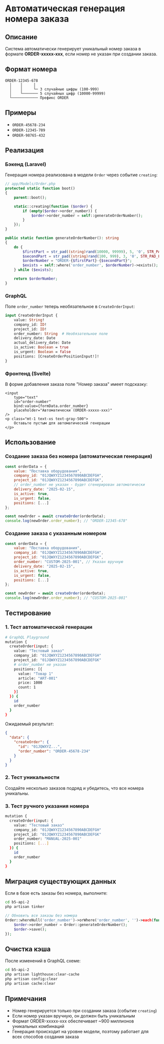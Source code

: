 # Автоматическая генерация номера заказа

## Описание

Система автоматически генерирует уникальный номер заказа в формате **ORDER-ххххх-ххх**, если номер не указан при создании заказа.

## Формат номера

```
ORDER-12345-678
  │    │     │
  │    │     └─ 3 случайные цифры (100-999)
  │    └─────── 5 случайных цифр (10000-99999)
  └──────────── Префикс ORDER
```

## Примеры

- `ORDER-45678-234`
- `ORDER-12345-789`
- `ORDER-98765-432`

## Реализация

### Бэкенд (Laravel)

Генерация номера реализована в модели `Order` через событие `creating`:

```php
// app/Models/Order.php
protected static function boot()
{
    parent::boot();

    static::creating(function ($order) {
        if (empty($order->order_number)) {
            $order->order_number = self::generateOrderNumber();
        }
    });
}

public static function generateOrderNumber(): string
{
    do {
        $firstPart = str_pad((string)rand(10000, 99999), 5, '0', STR_PAD_LEFT);
        $secondPart = str_pad((string)rand(100, 999), 3, '0', STR_PAD_LEFT);
        $orderNumber = "ORDER-{$firstPart}-{$secondPart}";
        $exists = self::where('order_number', $orderNumber)->exists();
    } while ($exists);

    return $orderNumber;
}
```

### GraphQL

Поле `order_number` теперь необязательное в `CreateOrderInput`:

```graphql
input CreateOrderInput {
    value: String!
    company_id: ID!
    project_id: ID!
    order_number: String  # Необязательное поле
    delivery_date: Date
    actual_delivery_date: Date
    is_active: Boolean = true
    is_urgent: Boolean = false
    positions: [CreateOrderPositionInput!]!
}
```

### Фронтенд (Svelte)

В форме добавления заказа поле "Номер заказа" имеет подсказку:

```svelte
<input
    type="text"
    id="order-number"
    bind:value={formData.order_number}
    placeholder="Автоматически (ORDER-ххххх-ххх)"
/>
<p class="mt-1 text-xs text-gray-500">
    Оставьте пустым для автоматической генерации
</p>
```

## Использование

### Создание заказа без номера (автоматическая генерация)

```javascript
const orderData = {
    value: "Поставка оборудования",
    company_id: "01JQWXYZ1234567890ABCDEFGH",
    project_id: "01JQWXYZ1234567890ABCDEFGK",
    // order_number не указан - будет сгенерирован автоматически
    delivery_date: "2025-02-15",
    is_active: true,
    is_urgent: false,
    positions: [...]
};

const newOrder = await createOrder(orderData);
console.log(newOrder.order_number); // "ORDER-12345-678"
```

### Создание заказа с указанным номером

```javascript
const orderData = {
    value: "Поставка оборудования",
    company_id: "01JQWXYZ1234567890ABCDEFGH",
    project_id: "01JQWXYZ1234567890ABCDEFGK",
    order_number: "CUSTOM-2025-001", // Указан вручную
    delivery_date: "2025-02-15",
    is_active: true,
    is_urgent: false,
    positions: [...]
};

const newOrder = await createOrder(orderData);
console.log(newOrder.order_number); // "CUSTOM-2025-001"
```

## Тестирование

### 1. Тест автоматической генерации

```bash
# GraphQL Playground
mutation {
  createOrder(input: {
    value: "Тестовый заказ"
    company_id: "01JQWXYZ1234567890ABCDEFGH"
    project_id: "01JQWXYZ1234567890ABCDEFGK"
    # order_number не указан
    positions: [{
      value: "Товар 1"
      article: "ART-001"
      price: 1000
      count: 1
    }]
  }) {
    id
    order_number
  }
}
```

Ожидаемый результат:
```json
{
  "data": {
    "createOrder": {
      "id": "01JQWXYZ...",
      "order_number": "ORDER-45678-234"
    }
  }
}
```

### 2. Тест уникальности

Создайте несколько заказов подряд и убедитесь, что все номера уникальны.

### 3. Тест ручного указания номера

```bash
mutation {
  createOrder(input: {
    value: "Тестовый заказ"
    company_id: "01JQWXYZ1234567890ABCDEFGH"
    project_id: "01JQWXYZ1234567890ABCDEFGK"
    order_number: "MANUAL-2025-001"
    positions: [...]
  }) {
    id
    order_number
  }
}
```

## Миграция существующих данных

Если в базе есть заказы без номера, выполните:

```bash
cd b5-api-2
php artisan tinker
```

```php
// Обновить все заказы без номера
Order::whereNull('order_number')->orWhere('order_number', '')->each(function ($order) {
    $order->order_number = Order::generateOrderNumber();
    $order->save();
});
```

## Очистка кэша

После изменений в GraphQL схеме:

```bash
cd b5-api-2
php artisan lighthouse:clear-cache
php artisan config:clear
php artisan cache:clear
```

## Примечания

- Номер генерируется только при создании заказа (событие `creating`)
- Если номер указан вручную, он должен быть уникальным
- Формат ORDER-ххххх-ххх обеспечивает ~900 миллионов уникальных комбинаций
- Генерация происходит на уровне модели, поэтому работает для всех способов создания заказа
